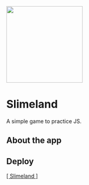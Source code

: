 <img src="https://cdn.discordapp.com/attachments/387391441397350411/996955085013799043/unknown.png" height="200em"></img>

# Slimeland
A simple game to practice JS.

## About the app


## Deploy
<a href="https://danielpqb.github.io/my-first-web-game/" target="_blank">[ Slimeland ]</a>
